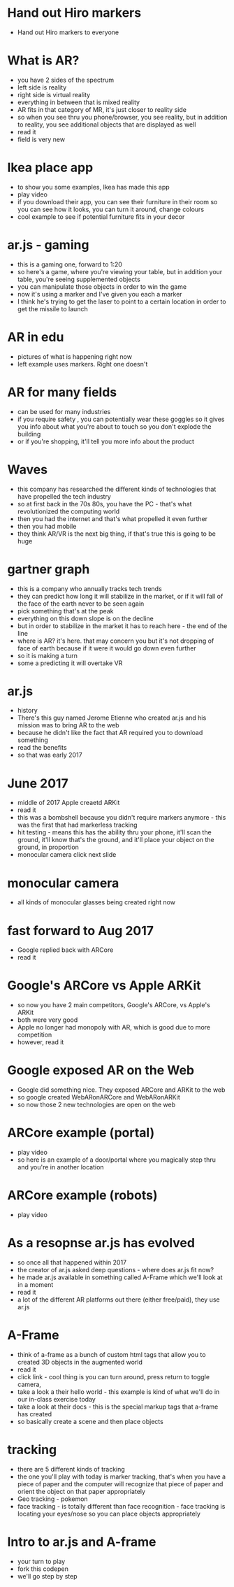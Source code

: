 # Hand out Hiro markers

- Hand out Hiro markers to everyone

# What is AR?

- you have 2 sides of the spectrum
- left side is reality
- right side is virtual reality
- everything in between that is mixed reality
- AR fits in that category of MR, it's just closer to reality side
- so when you see thru you phone/browser, you see reality, but in addition to reality, you see additional objects that are displayed as well
- read it
- field is very new

# Ikea place app

- to show you some examples, Ikea has made this app
- play video
- if you download their app, you can see their furniture in their room so you can see how it looks, you can turn it around, change colours
- cool example to see if potential furniture fits in your decor

# ar.js - gaming

- this is a gaming one, forward to 1:20
- so here's a game, where you're viewing your table, but in addition your table, you're seeing supplemented objects
- you can manipulate those objects in order to win the game
- now it's using a marker and I've given you each a marker
- I think he's trying to get the laser to point to a certain location in order to get the missile to launch

# AR in edu

- pictures of what is happening right now
- left example uses markers. Right one doesn't

# AR for many fields

- can be used for many industries
- if you require safety , you can potentially wear these goggles so it gives you info about what you're about to touch so you don't explode the building
- or if you're shopping, it'll tell you more info about the product

# Waves

- this company has researched the different kinds of technologies that have propelled the tech industry
- so at first back in the 70s 80s, you have the PC - that's what revolutionized the computing world
- then you had the internet and that's what propelled it even further
- then you had mobile
- they think AR/VR is the next big thing, if that's true this is going to be huge

# gartner graph

- this is a company who annually tracks tech trends
- they can predict how long it will stabilize in the market, or if it will fall of the face of the earth never to be seen again
- pick something that's at the peak
- everything on this down slope is on the decline
- but in order to stabilize in the market it has to reach here - the end of the line
- where is AR? it's here. that may concern you but it's not dropping of face of earth because if it were it would go down even further
- so it is making a turn
- some a predicting it will overtake VR

# ar.js

- history
- There's this guy named Jerome Etienne who created ar.js and his mission was to bring AR to the web
- because he didn't like the fact that AR required you to download something
- read the benefits
- so that was early 2017

# June 2017

- middle of 2017 Apple creaetd ARKit
- read it
- this was a bombshell because you didn't require markers anymore - this was the first that had markerless tracking
- hit testing - means this has the ability thru your phone, it'll scan the ground, it'll know that's the ground, and it'll place your object on the ground, in proportion
- monocular camera click next slide

# monocular camera

- all kinds of monocular glasses being created right now

# fast forward to Aug 2017

- Google replied back with ARCore
- read it

# Google's ARCore vs Apple ARKit

- so now you have 2 main competitors, Google's ARCore, vs Apple's ARKit
- both were very good
- Apple no longer had monopoly with AR, which is good due to more competition
- however, read it

# Google exposed AR on the Web

- Google did something nice. They exposed ARCore and ARKit to the web
- so google created WebARonARCore and WebARonARKit
- so now those 2 new technologies are open on the web

# ARCore example (portal)

- play video
- so here is an example of a door/portal where you magically step thru and you're in another location

# ARCore example (robots)

- play video

# As a resopnse ar.js has evolved

- so once all that happened within 2017
- the creator of ar.js asked deep questions - where does ar.js fit now?
- he made ar.js available in something called A-Frame which we'll look at in a moment
- read it
- a lot of the different AR platforms out there (either free/paid), they use ar.js

# A-Frame

- think of a-frame as a bunch of custom html tags that allow you to created 3D objects in the augmented world
- read it
- click link - cool thing is you can turn around, press return to toggle camera,
- take a look a their hello world - this example is kind of what we'll do in our in-class exercise today
- take a look at their docs - this is the special markup tags that a-frame has created
- so basically create a scene and then place objects

# tracking

- there are 5 different kinds of tracking
- the one you'll play with today is marker tracking, that's when you have a piece of paper and the computer will recognize that piece of paper and orient the object on that paper appropriately
- Geo tracking - pokemon
- face tracking - is totally different than face recognition - face tracking is locating your eyes/nose so you can place objects appropriately

# Intro to ar.js and A-frame

- your turn to play
- fork this codepen
- we'll go step by step

